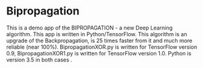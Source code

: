 # Bipropagation
This is a demo app of the BIPROPAGATION - a new Deep Learning algorithm. This app is written in Python/TensorFlow. 
This algorithm is an upgrade of the Backpropagation, is 25 times faster from it and much more reliable (near 100%).
BipropagationXOR.py is written for TensorFlow version 0.9, BipropagationXOR1.py is written for TensorFlow version 1.0. 
Python is version 3.5 in both cases .
